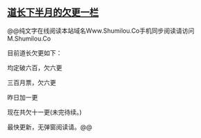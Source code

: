 ## [道长下半月的欠更一栏](https://www.xxbiquge.com/11_11207/8930053.html)
@@纯文字在线阅读本站域名Www.Shumilou.Co手机同步阅读请访问M.Shumilou.Co

  目前道长欠更如下：

  均定破六百，欠六更

  三百月票，欠六更

  昨日加一更

  现在共欠十一更(未完待续。)

  最快更新，无弹窗阅读请。@@
